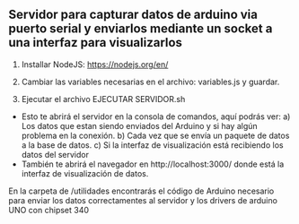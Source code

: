 ## Servidor para capturar datos de arduino via puerto serial y enviarlos mediante un socket a una interfaz para visualizarlos

1. Installar NodeJS: https://nodejs.org/en/

2. Cambiar las variables necesarias en el archivo: variables.js y guardar.

3. Ejecutar el archivo EJECUTAR SERVIDOR.sh
- Esto te abrirá el servidor en la consola de comandos, aquí podrás ver: a) Los datos que estan siendo enviados del Arduino y si hay algún problema en la conexión. b) Cada vez que se envía un paquete de datos a la base de datos. c) Si la interfaz de visualización está recibiendo los datos del servidor
- También te abrirá el navegador en http://localhost:3000/ donde está la interfaz de visualización de datos.


En la carpeta de /utilidades encontrarás el código de Arduino necesario para enviar los datos correctamentes al servidor y los drivers de arduino UNO con chipset 340 
